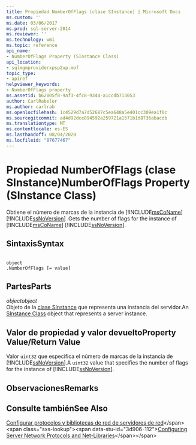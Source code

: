 ```yaml
---
title: Propiedad NumberOfFlags (clase SInstance) | Microsoft Docs
ms.custom: ''
ms.date: 03/06/2017
ms.prod: sql-server-2014
ms.reviewer: ''
ms.technology: wmi
ms.topic: reference
api_name:
- NumberOfFlags Property (SInstance Class)
api_location:
- sqlmgmproviderxpsp2up.mof
topic_type:
- apiref
helpviewer_keywords:
- NumberOfFlags property
ms.assetid: b62005f8-9af3-4fc8-9344-a1ccdb713053
author: CarlRabeler
ms.author: carlrab
ms.openlocfilehash: 1c4529d7a7d52687c5ea648a5e401cc309ea1f0c
ms.sourcegitcommit: ad4d92dce894592a259721a1571b1d8736abacdb
ms.translationtype: MT
ms.contentlocale: es-ES
ms.lasthandoff: 08/04/2020
ms.locfileid: "87677467"
---
```

# <a name="numberofflags-property-sinstance-class"></a><span data-ttu-id="3d906-102">Propiedad NumberOfFlags (clase SInstance)</span><span class="sxs-lookup"><span data-stu-id="3d906-102">NumberOfFlags Property (SInstance Class)</span></span>
  <span data-ttu-id="3d906-103">Obtiene el número de marcas de la instancia de [!INCLUDE[msCoName](../../../includes/msconame-md.md)] [!INCLUDE[ssNoVersion](../../../includes/ssnoversion-md.md)] .</span><span class="sxs-lookup"><span data-stu-id="3d906-103">Gets the number of flags for the instance of [!INCLUDE[msCoName](../../../includes/msconame-md.md)] [!INCLUDE[ssNoVersion](../../../includes/ssnoversion-md.md)].</span></span>  
  
## <a name="syntax"></a><span data-ttu-id="3d906-104">Sintaxis</span><span class="sxs-lookup"><span data-stu-id="3d906-104">Syntax</span></span>  
  
```  
  
object  
.NumberOfFlags [= value]  
```  
  
## <a name="parts"></a><span data-ttu-id="3d906-105">Partes</span><span class="sxs-lookup"><span data-stu-id="3d906-105">Parts</span></span>  
 <span data-ttu-id="3d906-106">*object*</span><span class="sxs-lookup"><span data-stu-id="3d906-106">*object*</span></span>  
 <span data-ttu-id="3d906-107">Objeto de la [clase SInstance](sinstance-class.md) que representa una instancia del servidor.</span><span class="sxs-lookup"><span data-stu-id="3d906-107">An [SInstance Class](sinstance-class.md) object that represents a server instance.</span></span>  
  
## <a name="property-valuereturn-value"></a><span data-ttu-id="3d906-108">Valor de propiedad y valor devuelto</span><span class="sxs-lookup"><span data-stu-id="3d906-108">Property Value/Return Value</span></span>  
 <span data-ttu-id="3d906-109">Valor `uint32` que especifica el número de marcas de la instancia de [!INCLUDE[ssNoVersion](../../../includes/ssnoversion-md.md)].</span><span class="sxs-lookup"><span data-stu-id="3d906-109">A `uint32` value that specifies the number of flags for the instance of [!INCLUDE[ssNoVersion](../../../includes/ssnoversion-md.md)].</span></span>  
  
## <a name="remarks"></a><span data-ttu-id="3d906-110">Observaciones</span><span class="sxs-lookup"><span data-stu-id="3d906-110">Remarks</span></span>  
  
## <a name="see-also"></a><span data-ttu-id="3d906-111">Consulte también</span><span class="sxs-lookup"><span data-stu-id="3d906-111">See Also</span></span>  
 <span data-ttu-id="3d906-112">[Configurar protocolos y bibliotecas de red de servidores de red](https://msdn.microsoft.com/library/ms177485\(v=sql.100\).aspx)</span><span class="sxs-lookup"><span data-stu-id="3d906-112">[Configuring Server Network Protocols and Net-Libraries](https://msdn.microsoft.com/library/ms177485\(v=sql.100\).aspx)</span></span>  
  
  
